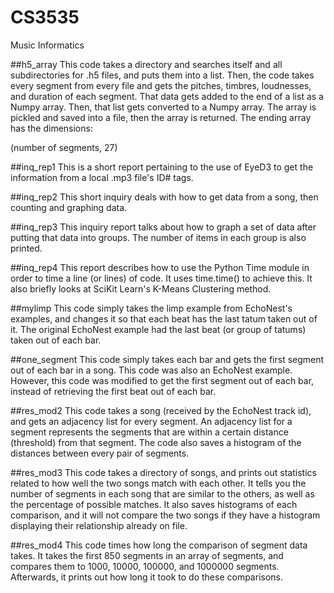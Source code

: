 # CS3535
Music Informatics

##h5_array
This code takes a directory and searches itself and all subdirectories for .h5 files, and puts them into a list.
Then, the code takes every segment from every file and gets the pitches, timbres, loudnesses, and duration of each segment.
That data gets added to the end of a list as a Numpy array.  Then, that list gets converted to a Numpy array.
The array is pickled and saved into a file, then the array is returned.  The ending array has the dimensions:

(number of segments, 27)

##inq_rep1
This is a short report pertaining to the use of EyeD3 to get the information from a local .mp3 file's ID# tags.

##inq_rep2
This short inquiry deals with how to get data from a song, then counting and graphing data.

##inq_rep3
This inquiry report talks about how to graph a set of data after putting that data into groups.
The number of items in each group is also printed.

##inq_rep4
This report describes how to use the Python Time module in order to time a line (or lines) of code.  It uses time.time() to
achieve this.  It also briefly looks at SciKit Learn's K-Means Clustering method.

##mylimp
This code simply takes the limp example from EchoNest's examples, and changes it so that
each beat has the last tatum taken out of it.  The original EchoNest example had the last
beat (or group of tatums) taken out of each bar.

##one_segment
This code simply takes each bar and gets the first segment out of each bar in a song. This
code was also an EchoNest example.  However, this code was modified to get the first segment
out of each bar, instead of retrieving the first beat out of each bar.

##res_mod2
This code takes a song (received by the EchoNest track id), and gets an adjacency list for every segment.
An adjacency list for a segment represents the segments that are within a certain distance (threshold) from 
that segment.  The code also saves a histogram of the distances between every pair of segments.

##res_mod3
This code takes a directory of songs, and prints out statistics related to how well the two songs match with each other.
It tells you the number of segments in each song that are similar to the others, as well as the percentage of possible matches.
It also saves histograms of each comparison, and it will not compare the two songs if they have a histogram displaying their
relationship already on file.

##res_mod4
This code times how long the comparison of segment data takes.  It takes the first 850 segments in an array of segments, and
compares them to 1000, 10000, 100000, and 1000000 segments.  Afterwards, it prints out how long it took to do these comparisons.
